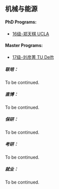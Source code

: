 ## 机械与能源

#### PhD Programs:
- [16级-郑天棋 UCLA](grad-application/mechanical-and-energy-engineering/[US]-16-zhengtianqi.md)

#### Master Programs:

-   [17级-刘彦菁 TU Delft](grad-application/mechanical-and-energy-engineering/[US]-17-liuyanjing.md)

##### 联培：

To be continued.

##### 直博：

To be continued.

##### 保研：

To be continued.

##### 考研：

To be continued.

##### 就业：

To be continued.
